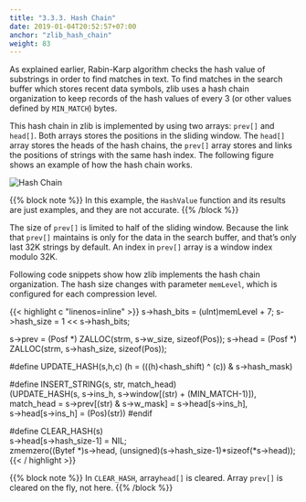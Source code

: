 ```yaml
---
title: "3.3.3. Hash Chain"
date: 2019-01-04T20:52:57+07:00
anchor: "zlib_hash_chain"
weight: 83
---
```


As explained earlier, Rabin-Karp algorithm checks the hash value of substrings in order to find matches in text. To find matches in the search buffer which stores recent data symbols, zlib uses a <bold>hash chain organization</bold> to keep records of the hash values of every 3 (or other values defined by <code>MIN_MATCH</code>) bytes. 

This hash chain in zlib is implemented by using two arrays: <code>prev[]</code> and <code>head[]</code>. Both arrays stores the positions in the sliding window. The <code>head[]</code> array stores the heads of the hash chains, the <code>prev[]</code> array stores and links the positions of strings with the same hash index. The following figure shows an example of how the hash chain works.

![Hash Chain](/hash_chain.png)

{{% block note %}}
In this example, the <code>HashValue</code> function and its results are just examples, and they are not accurate.
{{% /block %}}


The size of <code>prev[]</code> is limited to half of the sliding window. Because the link that <code>prev[]</code> maintains is only for the data in the search buffer, and that’s only last 32K strings by default. An index in <code>prev[]</code> array is a window index modulo 32K.

Following code snippets show how zlib implements the hash chain organization. The hash size changes with parameter <code>memLevel</code>, which is configured for each compression level.

{{< highlight c "linenos=inline" >}}
s->hash_bits = (uInt)memLevel + 7;
s->hash_size = 1 << s->hash_bits;

s->prev   = (Posf *)  ZALLOC(strm, s->w_size, sizeof(Pos));
s->head   = (Posf *)  ZALLOC(strm, s->hash_size, sizeof(Pos));

#define UPDATE_HASH(s,h,c) (h = (((h)<<s->hash_shift) ^ (c)) & s->hash_mask)

#define INSERT_STRING(s, str, match_head) \
   (UPDATE_HASH(s, s->ins_h, s->window[(str) + (MIN_MATCH-1)]), \
    match_head = s->prev[(str) & s->w_mask] = s->head[s->ins_h], \
    s->head[s->ins_h] = (Pos)(str))
#endif

#define CLEAR_HASH(s) \
    s->head[s->hash_size-1] = NIL; \
    zmemzero((Bytef *)s->head, (unsigned)(s->hash_size-1)*sizeof(*s->head));
{{< / highlight >}}

{{% block note %}}
In <code>CLEAR_HASH</code>, array<code>head[]</code> is cleared. Array <code>prev[]</code> is cleared on the fly, not here.
{{% /block %}}
